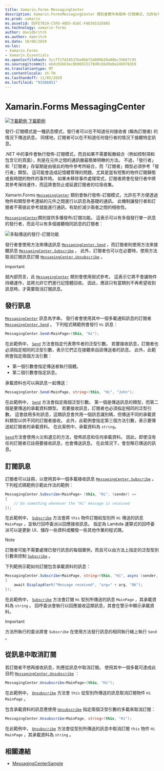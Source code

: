 ```yaml
---
title: Xamarin.Forms MessagingCenter
description: Xamarin.FormsMessagingCenter 類別會實作為發佈-訂閱模式，允許在不方便透過物件和類型參考連結的元件之間進行以訊息為基礎的通訊。
ms.prod: xamarin
ms.assetid: EDFE7B19-C5FD-40D5-816C-FAE56532E885
ms.technology: xamarin-forms
author: davidbritch
ms.author: dabritch
ms.date: 10/08/2019
no-loc:
- Xamarin.Forms
- Xamarin.Essentials
ms.openlocfilehash: 5ccff2fd24537be0bbf2d809b20a00bc35667c95
ms.sourcegitcommit: ebdc016b3ec0b06915170d0cbbd9e0e2469763b9
ms.translationtype: MT
ms.contentlocale: zh-TW
ms.lasthandoff: 11/05/2020
ms.locfileid: "93366851"
---
```

# <a name="no-locxamarinforms-messagingcenter"></a>Xamarin.Forms MessagingCenter

[![下載範例](~/media/shared/download.png) 下載範例](/samples/xamarin/xamarin-forms-samples/usingmessagingcenter)

發行-訂閱模式是一種訊息模式，發行者可以在不知道任何接收者 (稱為訂閱者) 的情況下傳送訊息。 同樣地，訂閱者可以在不知道任何發行者的情況下接聽特定訊息。

.NET 中的事件會執行發佈-訂閱模式，而且如果不需要鬆散結合（例如控制項和包含它的頁面），則是在元件之間的通訊層最簡單明瞭的方法。 不過，「發行者」和「訂閱者」存留期是由彼此的物件參考所結合，而「訂閱者」類型必須參考「發行者」類型。 這可能會造成記憶體管理的問題，尤其是當有短暫的物件訂閱靜態或長時間的物件的事件時。 如果未移除事件處理常式，訂閱者將會在發行者中將其參考保持運作，而這將會防止或延遲訂閱者的垃圾收集。

Xamarin.Forms [`MessagingCenter`](xref:Xamarin.Forms.MessagingCenter) 類別會執行發佈-訂閱模式，允許在不方便透過物件和類型參考連結的元件之間進行以訊息為基礎的通訊。 此機制讓發行者和訂閱者不需彼此參考就能進行通訊，有助於減少兩者之間的相依性。

[`MessagingCenter`](xref:Xamarin.Forms.MessagingCenter)類別提供多播發布/訂閱功能。 這表示可以有多個發行單一訊息的發行者，而且可以有多個接聽相同訊息的訂閱者：

![多點傳送的發行-訂閱功能](messaging-center-images/messaging-center.png)

發行者會使用方法來傳送訊息 [`MessagingCenter.Send`](xref:Xamarin.Forms.MessagingCenter.Send*) ，而訂閱者則使用方法來接聽訊息 [`MessagingCenter.Subscribe`](xref:Xamarin.Forms.MessagingCenter.Subscribe*) 。 此外，訂閱者也可以在必要時，使用方法取消訂閱訊息訂閱 [`MessagingCenter.Unsubscribe`](xref:Xamarin.Forms.MessagingCenter.Unsubscribe*) 。

> [!IMPORTANT]
> 就內部而言，此 [`MessagingCenter`](xref:Xamarin.Forms.MessagingCenter) 類別會使用弱式參考。 這表示它將不會讓物件持續運作，並將允許它們進行記憶體回收。 因此，應該只有當類別不再希望收到訊息時，才需要取消訂閱訊息。

## <a name="publish-a-message"></a>發行訊息

[`MessagingCenter`](xref:Xamarin.Forms.MessagingCenter) 訊息為字串。 發行者會使用其中一個多載通知訊息的訂閱者 [`MessagingCenter.Send`](xref:Xamarin.Forms.MessagingCenter.Send*) 。 下列程式碼範例會發行 `Hi` 訊息：

```csharp
MessagingCenter.Send<MainPage>(this, "Hi");
```

在此範例中， [`Send`](xref:Xamarin.Forms.MessagingCenter.Send*) 方法會指定代表寄件者的泛型引數。 若要接收訊息，訂閱者也必須指定相同的泛型引數，表示它們正在接聽來自該傳送者的訊息。 此外，此範例會指定兩個方法引數：

- 第一個引數會指定傳送者執行個體。
- 第二個引數會指定訊息。

承載資料也可以與訊息一起傳送：

```csharp
MessagingCenter.Send<MainPage, string>(this, "Hi", "John");
```

在此範例中， [`Send`](xref:Xamarin.Forms.MessagingCenter.Send*) 方法會指定兩個泛型引數。 第一個是傳送訊息的類型，而第二個是要傳送的承載資料類型。 若要接收訊息，訂閱者也必須指定相同的泛型引數。 這會啟用多則訊息，這類訊息會共用一個訊息識別碼，但傳送不同的承載資料類型以供不同的訂閱者接收。 此外，此範例會指定第三個方法引數，表示要傳送給訂閱者的承載資料。 在此案例中，承載資料為 `string`。

[`Send`](xref:Xamarin.Forms.MessagingCenter.Send*)方法會使用火災和遺忘的方法，發佈訊息和任何承載資料。 因此，即使沒有任何訂閱者已註冊要接收訊息，也會傳送訊息。 在此情況下，會忽略已傳送的訊息。

## <a name="subscribe-to-a-message"></a>訂閱訊息

訂閱者可以註冊，以使用其中一個多載接收訊息 [`MessagingCenter.Subscribe`](xref:Xamarin.Forms.MessagingCenter.Subscribe*) 。 下列程式碼範例示範此作法的範例：

```csharp
MessagingCenter.Subscribe<MainPage> (this, "Hi", (sender) =>
{
    // Do something whenever the "Hi" message is received
});
```

在此範例中， [`Subscribe`](xref:Xamarin.Forms.MessagingCenter.Subscribe*) 方法會將 `this` 物件訂閱給型別所 `Hi` 傳送的訊息 `MainPage` ，並執行回呼委派以回應接收訊息。 指定為 Lambda 運算式的回呼委派可以是更新 UI、儲存一些資料或觸發一些其他作業的程式碼。

> [!NOTE]
> 訂閱者可能不需要處理已發行訊息的每個實例，而且可以由方法上指定的泛型型別引數來控制 [`Subscribe`](xref:Xamarin.Forms.MessagingCenter.Subscribe*) 。

下列範例示範如何訂閱包含承載資料的訊息：

```csharp
MessagingCenter.Subscribe<MainPage, string>(this, "Hi", async (sender, arg) =>
{
    await DisplayAlert("Message received", "arg=" + arg, "OK");
});
```

在此範例中， [`Subscribe`](xref:Xamarin.Forms.MessagingCenter.Subscribe*) 方法會訂閱 `Hi` 型別所傳送的訊息 `MainPage` ，其承載資料為 `string` 。 回呼委派會執行以回應接收這類訊息，其會在警示中顯示承載資料。

> [!IMPORTANT]
> 方法所執行的委派將會 `Subscribe` 在使用方法發行訊息的相同執行緒上執行 `Send` 。

## <a name="unsubscribe-from-a-message"></a>從訊息中取消訂閱

若訂閱者不想再接收訊息，則應從訊息中取消訂閱。 使用其中一個多載可達成此目的 [`MessagingCenter.Unsubscribe`](xref:Xamarin.Forms.MessagingCenter.Unsubscribe*) ：

```csharp
MessagingCenter.Unsubscribe<MainPage>(this, "Hi");
```

在此範例中， [`Unsubscribe`](xref:Xamarin.Forms.MessagingCenter.Unsubscribe*) 方法會 `this` 從型別所傳送的訊息取消訂閱物件 `Hi` `MainPage` 。

包含承載資料的訊息應使用 [`Unsubscribe`](xref:Xamarin.Forms.MessagingCenter.Unsubscribe*) 指定兩個泛型引數的多載來取消訂閱：

```csharp
MessagingCenter.Unsubscribe<MainPage, string>(this, "Hi");
```

在此範例中， [`Unsubscribe`](xref:Xamarin.Forms.MessagingCenter.Unsubscribe*) 方法會從型別所傳送的訊息中取消訂閱 `this` 物件 `Hi` `MainPage` ，其承載資料為 `string` 。

## <a name="related-links"></a>相關連結

- [MessagingCenterSample](/samples/xamarin/xamarin-forms-samples/usingmessagingcenter)